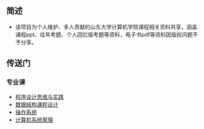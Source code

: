 ## 简述

* 该项目为个人维护、多人贡献的山东大学计算机学院课程相关资料共享，涵盖课程ppt、往年考题、个人回忆版考题等资料，电子书pdf等资料因版权问题不予分享。

## 传送门

### 专业课

* [程序设计思维与实践](https://github.com/J1aM1ng/ACMpractice)
* [数据结构课程设计](https://github.com/J1aM1ng/DS-courseDesign)
* [操作系统]()
* [计算机系统原理]()